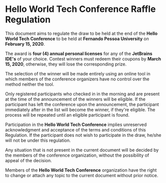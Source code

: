 # Hello World Tech Conference Raffle Regulation

This document aims to regulate the draw to be held at the end of the **Hello World Tech Conference** to be held at **Fernando Pessoa University** on **February 15, 2020**.

The award is **four (4) annual personal licenses** for any of the **JetBrains IDE's** of your choice. Contest winners must redeem their coupons by **March 15, 2020**, otherwise, they will lose the corresponding prize.

The selection of the winner will be made entirely using an online tool in which members of the conference organizers have no control over the method neither the tool.

Only registered participants who checked in in the morning and are present at the time of the announcement of the winners will be eligible. If the participant has left the conference upon the announcement, the participant immediately after in the list will become the winner, if they're eligible. The process will be repeated until an eligible participant is found.

Participation in the **Hello World Tech Conference** implies unreserved acknowledgment and acceptance of the terms and conditions of this Regulation. If the participant does not wish to participate in the draw, he/she will not be under this regulation.

Any situation that is not present in the current document will be decided by the members of the conference organization, without the possibility of appeal of the decision.

Members of the **Hello World Tech Conference** organization have the right to change or attach any topic to the current document without prior notice.
